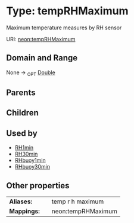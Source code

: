 
# Type: tempRHMaximum


Maximum temperature measures by RH sensor

URI: [neon:tempRHMaximum](https://data.neonscience.org/tempRHMaximum)


## Domain and Range

None ->  <sub>OPT</sub> [Double](types/Double.md)

## Parents


## Children


## Used by

 * [RH1min](RH1min.md)
 * [RH30min](RH30min.md)
 * [RHbuoy1min](RHbuoy1min.md)
 * [RHbuoy30min](RHbuoy30min.md)

## Other properties

|  |  |  |
| --- | --- | --- |
| **Aliases:** | | temp r h maximum |
| **Mappings:** | | neon:tempRHMaximum |


